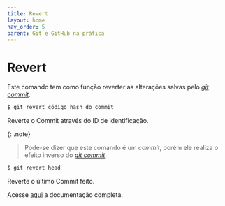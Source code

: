 ```yaml
---
title: Revert
layout: home
nav_order: 5
parent: Git e GitHub na prática
---
```


<h1>Revert</h1>
<p>
Este comando tem como função reverter as alterações salvas pelo <a href = "https://wmpjrufg.github.io/GIT0001/002-2.html#commit"><i>git commit</i></a>.
</p>

```bash
$ git revert código_hash_do_commit
```
<p>
Reverte o Commit através do ID de identificação.

{: .note} 
>Pode-se dizer que este comando é um <i>commit</i>, porém ele realiza o efeito inverso do <a href = "https://wmpjrufg.github.io/GIT0001/002-2.html#commit"><i>git commit</i></a>.

</p>

```bash
$ git revert head
```
<p>
Reverte o último Commit feito.
</p>

<p>
Acesse <a href = "https://git-scm.com/docs/git-revert/pt_BR">aqui</a> a documentação completa.
</p>
